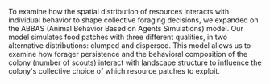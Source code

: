 To examine how the spatial distribution of resources interacts with individual behavior to shape collective foraging decisions,
we expanded on the ABBAS (Animal Behavior Based on Agents Simulations) model. Our model simulates food patches with three different 
qualities, in two alternative distributions: clumped and dispersed. This model allows us to examine how forager persistence and the
behavioral composition of the colony (number of scouts) interact with landscape structure to influence the colony's collective choice
of which resource patches to exploit.
